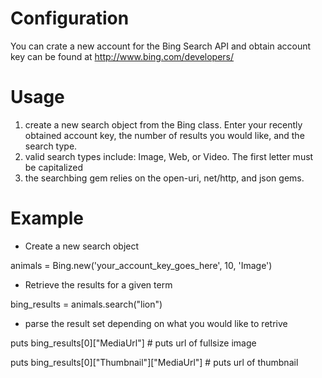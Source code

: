 Configuration
=============
You can crate a new account for the Bing Search API and obtain account key can be found at http://www.bing.com/developers/

Usage
============
1. create a new search object from the Bing class. Enter your recently obtained account key, the number of results you would like, and the search type.
2. valid search types include: Image, Web, or Video. The first letter must be capitalized
3. the searchbing gem relies on the open-uri, net/http, and json gems.

Example 
===============
- Create a new search object  

animals = Bing.new('your_account_key_goes_here', 10, 'Image')   

- Retrieve the results for a given term  

bing_results = animals.search("lion")  

- parse the result set depending on what you would like to retrive  

puts bing_results[0]["MediaUrl"] # puts url of fullsize image  

puts bing_results[0]["Thumbnail"]["MediaUrl"] # puts url of thumbnail  


